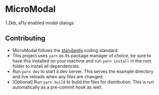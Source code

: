 # MicroModal
1.2kb, a11y enabled modal dialogs


## Contributing
- MicroModal follows the [standardjs](https://standardjs.com/) coding standard.
- This project uses `yarn` as its package manager of choice, be sure to have this installed on your machine and run `yarn install` in the root folder to install all dependencies
- Run `yarn dev` to start a dev server. This serves the example directory and live reloads when any files are changed
- [Optional] Run `yarn build` to build the files for distribution. This is run automatically as a pre-commit hook as well.
